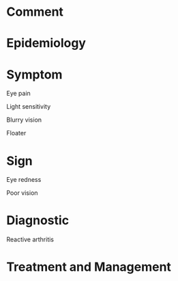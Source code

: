 # Comment

# Epidemiology

# Symptom

Eye pain

Light sensitivity

Blurry vision

Floater

# Sign

Eye redness

Poor vision

# Diagnostic

Reactive arthritis

# Treatment and Management
